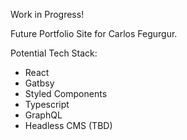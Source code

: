 Work in Progress!

Future Portfolio Site for Carlos Fegurgur.

Potential Tech Stack:

- React
- Gatbsy
- Styled Components
- Typescript
- GraphQL
- Headless CMS (TBD)

